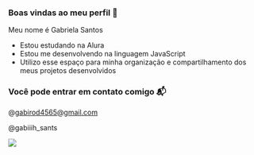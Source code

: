 ### Boas vindas ao meu perfil 💙

Meu nome é Gabriela Santos

- Estou estudando na Alura
- Estou me desenvolvendo na linguagem JavaScript
- Utilizo esse espaço para minha organização e compartilhamento dos meus projetos desenvolvidos

### Você pode entrar em contato comigo 📬 

@gabirod4565@gmail.com

@gabiiih_sants


![](https://media1.tenor.com/m/zqm6WMNOXm0AAAAd/peachcute-peachhappy.gif)
